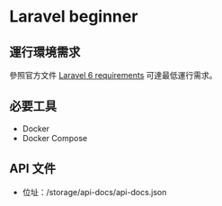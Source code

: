 # Laravel beginner

## 運行環境需求

參照官方文件 [Laravel 6 requirements](https://laravel.com/docs/6.x#server-requirements) 可達最低運行需求。

## 必要工具

- Docker
- Docker Compose

## API 文件

- 位址：/storage/api-docs/api-docs.json